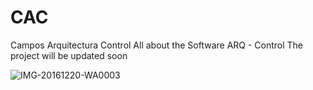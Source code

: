 
# CAC
Campos Arquitectura Control
All about the Software ARQ - Control
The project will be updated soon

![IMG-20161220-WA0003](https://user-images.githubusercontent.com/18588222/111922500-6b04b780-8a9a-11eb-84f9-126e70ec3730.jpg)

